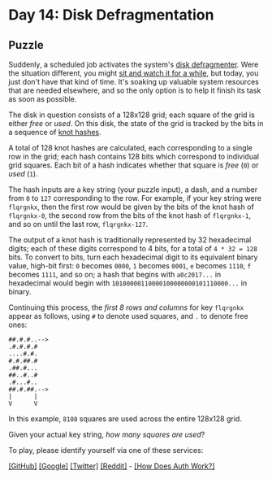 # Day 14: Disk Defragmentation

## Puzzle

Suddenly, a scheduled job activates the system's [disk defragmenter](https://en.wikipedia.org/wiki/Defragmentation). Were the situation different, you might [sit and watch it for a while](https://www.youtube.com/watch?v=kPv1gQ5Rs8A&t=37), but today, you just don't have that kind of time. It's soaking up valuable system resources that are needed elsewhere, and so the only option is to help it finish its task as soon as possible.


The disk in question consists of a 128x128 grid; each square of the grid is either *free* or *used*. On this disk, the state of the grid is tracked by the bits in a sequence of [knot hashes](10).


A total of 128 knot hashes are calculated, each corresponding to a single row in the grid; each hash contains 128 bits which correspond to individual grid squares. Each bit of a hash indicates whether that square is *free* (`0`) or *used* (`1`).


The hash inputs are a key string (your puzzle input), a dash, and a number from `0` to `127` corresponding to the row. For example, if your key string were `flqrgnkx`, then the first row would be given by the bits of the knot hash of `flqrgnkx-0`, the second row from the bits of the knot hash of `flqrgnkx-1`, and so on until the last row, `flqrgnkx-127`.


The output of a knot hash is traditionally represented by 32 hexadecimal digits; each of these digits correspond to 4 bits, for a total of `4 * 32 = 128` bits. To convert to bits, turn each hexadecimal digit to its equivalent binary value, high-bit first: `0` becomes `0000`, `1` becomes `0001`, `e` becomes `1110`, `f` becomes `1111`, and so on; a hash that begins with `a0c2017...` in hexadecimal would begin with `10100000110000100000000101110000...` in binary.


Continuing this process, the *first 8 rows and columns* for key `flqrgnkx` appear as follows, using `#` to denote used squares, and `.` to denote free ones:



```
##.#.#..-->
.#.#.#.#
....#.#.
#.#.##.#
.##.#...
##..#..#
.#...#..
##.#.##.-->
|      |
V      V

```

In this example, `8108` squares are used across the entire 128x128 grid.


Given your actual key string, *how many squares are used*?



To play, please identify yourself via one of these services:


[[GitHub]](/auth/github) [[Google]](/auth/google) [[Twitter]](/auth/twitter) [[Reddit]](/auth/reddit) - [[How Does Auth Work?]](/about#faq_auth)
